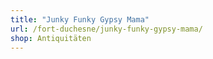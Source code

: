 ```yaml
---
title: "Junky Funky Gypsy Mama"
url: /fort-duchesne/junky-funky-gypsy-mama/
shop: Antiquitäten
---
```

